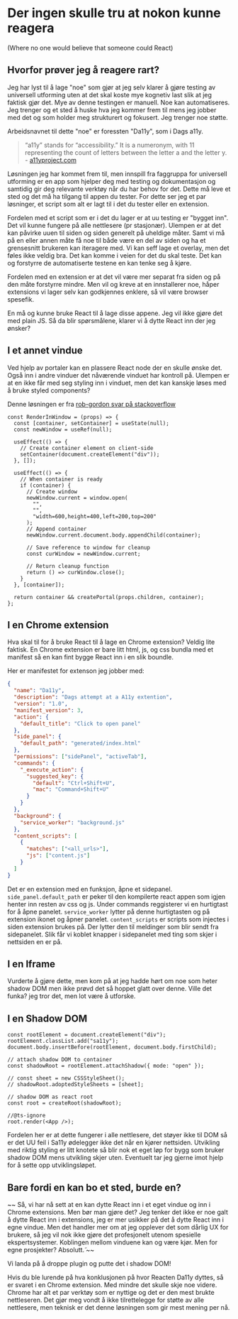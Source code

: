# Der ingen skulle tru at nokon kunne reagera

(Where no one would believe that someone could React)

## Hvorfor prøver jeg å reagere rart?

Jeg har lyst til å lage "noe" som gjør at jeg selv klarer å gjøre testing av universell utforming uten at det skal koste mye kognetiv last slik at jeg faktisk gjør det. Mye av denne testingen er manuell. Noe kan automatiseres. Jeg trenger og et sted å huske hva jeg kommer frem til mens jeg jobber med det og som holder meg strukturert og fokusert. Jeg trenger noe støtte.

Arbeidsnavnet til dette "noe" er foressten "Da11y", som i Dags a11y.

> “a11y” stands for “accessibility.” It is a numeronym, with 11 representing the count of letters between the letter a and the letter y. - [a11yproject.com](https://www.a11yproject.com/about/)

Løsningen jeg har kommet frem til, men innspill fra faggruppa for universell utforming er en app som hjelper deg med testing og dokumentasjon og samtidig gir deg relevante verktøy når du har behov for det. Dette må leve et sted og det må ha tilgang til appen du tester. For dette ser jeg et par løsninger, et script som alt er lagt til i det du tester eller en extension.

Fordelen med et script som er i det du lager er at uu testing er "bygget inn". Det vil kunne fungere på alle nettlesere (pr stasjonær). Ulempen er at det kan påvirke uuen til siden og siden generelt på uheldige måter. Samt vi må på en eller annen måte få noe til både være en del av siden og ha et grensesnitt brukeren kan iteragere med. Vi kan seff lage et overlay, men det føles ikke veldig bra. Det kan komme i veien for det du skal teste. Det kan og forstyrre de automatiserte testene en kan tenke seg å kjøre.

Fordelen med en extension er at det vil være mer separat fra siden og på den måte forstyrre mindre. Men vil og kreve at en innstallerer noe, håper extensions vi lager selv kan godkjennes enklere, så vil være browser spesefik.

En må og kunne bruke React til å lage disse appene. Jeg vil ikke gjøre det med plain JS. Så da blir spørsmålene, klarer vi å dytte React inn der jeg ønsker?

## I et annet vindue

Ved hjelp av portaler kan en plassere React node der en skulle ønske det. Også inn i andre vinduer det nåværende vinduet har kontroll på. Ulempen er at en ikke får med seg styling inn i vinduet, men det kan kanskje løses med å bruke styled components?

Denne løsningen er fra [rob-gordon svar på stackoverflow](https://stackoverflow.com/a/64391469)

```tsx
const RenderInWindow = (props) => {
  const [container, setContainer] = useState(null);
  const newWindow = useRef(null);

  useEffect(() => {
    // Create container element on client-side
    setContainer(document.createElement("div"));
  }, []);

  useEffect(() => {
    // When container is ready
    if (container) {
      // Create window
      newWindow.current = window.open(
        "",
        "",
        "width=600,height=400,left=200,top=200"
      );
      // Append container
      newWindow.current.document.body.appendChild(container);

      // Save reference to window for cleanup
      const curWindow = newWindow.current;

      // Return cleanup function
      return () => curWindow.close();
    }
  }, [container]);

  return container && createPortal(props.children, container);
};
```

## I en Chrome extension

Hva skal til for å bruke React til å lage en Chrome extension? Veldig lite faktisk. En Chrome extension er bare litt html, js, og css bundla med et manifest så en kan fint bygge React inn i en slik boundle.

Her er manifestet for extenson jeg jobber med:

```json
{
  "name": "Da11y",
  "description": "Dags attempt at a A11y extention",
  "version": "1.0",
  "manifest_version": 3,
  "action": {
    "default_title": "Click to open panel"
  },
  "side_panel": {
    "default_path": "generated/index.html"
  },
  "permissions": ["sidePanel", "activeTab"],
  "commands": {
    "_execute_action": {
      "suggested_key": {
        "default": "Ctrl+Shift+U",
        "mac": "Command+Shift+U"
      }
    }
  },
  "background": {
    "service_worker": "background.js"
  },
  "content_scripts": [
    {
      "matches": ["<all_urls>"],
      "js": ["content.js"]
    }
  ]
}
```

Det er en extension med en funksjon, åpne et sidepanel. `side_panel.default_path` er peker til den kompilerte react appen som igjen henter inn resten av css og js. Under commands reggisterer vi en hurtigtast for å åpne panelet. `service_worker` lytter på denne hurtigtasten og på extension ikonet og åpner panelet. `content_scripts` er scripts som injectes i siden extension brukes på. Der lytter den til meldinger som blir sendt fra sidepanelet. Slik får vi koblet knapper i sidepanelet med ting som skjer i nettsiden en er på.

## I en Iframe

Vurderte å gjøre dette, men kom på at jeg hadde hørt om noe som heter shadow DOM men ikke prøvd det så hoppet glatt over denne. Ville det funka? jeg tror det, men lot være å utforske.

## I en Shadow DOM

```tsx
const rootElement = document.createElement("div");
rootElement.classList.add("sa11y");
document.body.insertBefore(rootElement, document.body.firstChild);

// attach shadow DOM to container
const shadowRoot = rootElement.attachShadow({ mode: "open" });

// const sheet = new CSSStyleSheet();
// shadowRoot.adoptedStyleSheets = [sheet];

// shadow DOM as react root
const root = createRoot(shadowRoot);

//@ts-ignore
root.render(<App />);
```

Fordelen her er at dette fungerer i alle nettlesere, det støyer ikke til DOM så er det UU feil i Sa11y ødelegger ikke det når en kjører nettsiden. Utvikling med riktig styling er litt knotete så blir nok et eget løp for bygg som bruker shadow DOM mens utvikling skjer uten. Eventuelt tar jeg gjerne imot hjelp for å sette opp utviklingsløpet.

## Bare fordi en kan bo et sted, burde en?

~~ Så, vi har nå sett at en kan dytte React inn i et eget vindue og inn i Chrome extensions. Men bør man gjøre det? Jeg tenker det ikke er noe galt å dytte React inn i extensions, jeg er mer usikker på det å dytte React inn i egne vindue. Men det handler mer om at jeg opplever det som dårlig UX for brukere, så jeg vil nok ikke gjøre det profesjonelt utenom spesielle ekspertsystemer. Koblingen mellom vinduene kan og være kjør. Men for egne prosjekter? Absolutt.̃ ~~

Vi landa på å droppe plugin og putte det i shadow DOM!

Hvis du ble lurende på hva konklusjonen på hvor Reacten Da11y dyttes, så er svaret i en Chrome extension. Med mindre det skulle skje noe videre. Chrome har alt et par verktøy som er nyttige og det er den mest brukte nettleseren. Det gjør meg vondt å ikke tilrettelegge for støtte av alle nettlesere, men teknisk er det denne løsningen som gir mest mening per nå.
